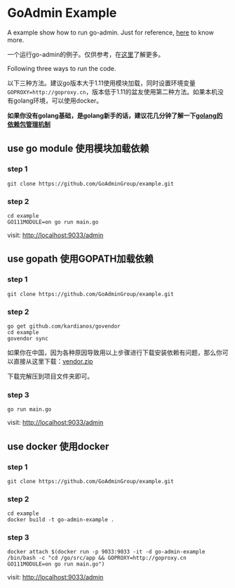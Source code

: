 # GoAdmin Example

A example show how to run go-admin. Just for reference, [here](http://www.go-admin.cn/en) to know more.

一个运行go-admin的例子。仅供参考，在[这里](http://www.go-admin.cn)了解更多。

Following three ways to run the code.

以下三种方法。建议go版本大于1.11使用模块加载，同时设置环境变量```GOPROXY=http://goproxy.cn```，版本低于1.11的盆友使用第二种方法。如果本机没有golang环境，可以使用docker。

**如果你没有golang基础，是golang新手的话，建议花几分钟了解一下[golang的依赖包管理机制](https://ms.logger.im/search?q=golang%20%E4%BE%9D%E8%B5%96%E7%AE%A1%E7%90%86)**

## use go module 使用模块加载依赖

### step 1

```shell
git clone https://github.com/GoAdminGroup/example.git
```

### step 2

```shell
cd example
GO111MODULE=on go run main.go
```

visit: [http://localhost:9033/admin](http://localhost:9033/admin)

## use gopath 使用GOPATH加载依赖

### step 1

```shell
git clone https://github.com/GoAdminGroup/example.git
```

### step 2

```shell
go get github.com/kardianos/govendor
cd example
govendor sync
```

如果你在中国，因为各种原因导致用以上步骤进行下载安装依赖有问题，那么你可以直接从这里下载：[vendor.zip](http://file.go-admin.cn/go_admin/vendor/v1_0_4/vendor.zip)

下载完解压到项目文件夹即可。

### step 3

```shell
go run main.go
```

visit: [http://localhost:9033/admin](http://localhost:9033/admin)

## use docker 使用docker

### step 1

```shell
git clone https://github.com/GoAdminGroup/example.git
```

### step 2

```shell
cd example
docker build -t go-admin-example .
```

### step 3

```shell
docker attach $(docker run -p 9033:9033 -it -d go-admin-example /bin/bash -c "cd /go/src/app && GOPROXY=http://goproxy.cn GO111MODULE=on go run main.go")
```

visit: [http://localhost:9033/admin](http://localhost:9033/admin)